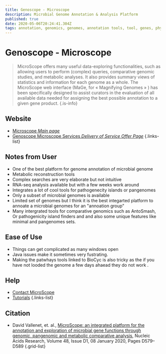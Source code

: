 ```yaml
---
title: Genoscope - Microscope
description: Microbial Genome Annotation & Analysis Platform
published: true
date: 2020-05-06T20:24:41.304Z
tags: annotation, genomics, genomes, annotation tools, tool, genes, phylogeny, proteins, comparative genomics, metabolic reconstruction
---
```


# Genoscope - Microscope

> MicroScope offers many useful data-exploring functionalities, such as allowing users to perform (complex) queries, comparative genomic studies, and metabolic analyses. It also provides summary views of statistics and information for each genome as a whole.
&NewLine;
The MicroScope web interface (MaGe, for « Magnifying Genomes » ) has been specifically designed to assist curators in the evaluation of all available data needed for assigning the best possible annotation to a given gene product.
{.is-info}

## Website

- [Microscope *Main page*](https://mage.genoscope.cns.fr/microscope/home/index.php)
- [Genoscope Microscope Services *Delivery of Service Offer Page*](https://mage.genoscope.cns.fr/microscope/about/services.php)
{.links-list}

## Notes from User
- One of the best platform for genome annotation of microbial genome
- Metabolic reconstruction tools
- Complex searches are very elaborate but not intuitive 
- RNA-seq analysis available but with a few weeks work around
- Integrates a lot of cool tools for pathogenecity islands or pangenomes
- Only a subset of microbial genomes is available 
- Limited set of genomes but I think it is the best integarted platform to annoate a microbial genomes for an "annoation group" 
- Many intergrated tools for comparative genomics such as AntoSmash, Or pathogenicity island finders   and  and also some unique features like minimal and pangenomes sets. 

## Ease of Use
- Things can get complicated as many windows open
- Java issues make it sometimes very fustrating. 
- Making the patwhays tools linked to BioCyc is also tricky as the if you have not looded the genome a few days ahaead they do not work .

## Help 

- [Contact MicroScope](https://mage.genoscope.cns.fr/microscope/about/contact.php?)
- [Tutorials](https://microscope.readthedocs.io/en/v3.14.0/)
{.links-list}

## Citation

- David Vallenet, et. al., [MicroScope: an integrated platform for the annotation and exploration of microbial gene functions through genomic, pangenomic and metabolic comparative analysis](https://doi.org/10.1093/nar/gkz926), Nucleic Acids Research, Volume 48, Issue D1, 08 January 2020, Pages D579–D589
{.grid-list}